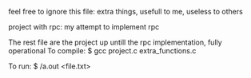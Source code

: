 feel free to ignore this file: extra things, usefull to me, useless to others

project with rpc: my attempt to implement rpc

The rest file are the project up untill the rpc implementation, fully operational
To compile:
$ gcc project.c extra_functions.c

To run:
$ /a.out <file.txt> <number of child processes>
